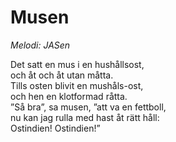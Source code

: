 # Musen

_Melodi: JASen_

Det satt en mus i en hushållsost,  
och åt och åt utan måtta.  
Tills osten blivit en mushåls-ost,  
och hen en klotformad råtta.  
”Så bra”, sa musen, ”att va en fettboll,  
nu kan jag rulla med hast åt rätt håll:  
Ostindien! Ostindien!”

